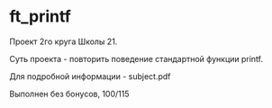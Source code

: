 # ft_printf
Проект 2го круга Школы 21.

Суть проекта - повторить поведение стандартной функции printf. 

Для подробной информации - subject.pdf

Выполнен без бонусов, 100/115
